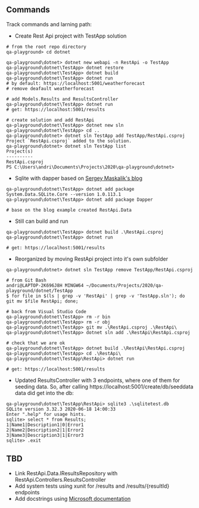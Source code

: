 ## Commands
Track commands and larning path:
* Create Rest Api project with TestApp solution
```
# from the root repo directory
qa-playground> cd dotnet

qa-playground\dotnet> dotnet new webapi -n RestApi -o TestApp
qa-playground\dotnet\TestApp> dotnet restore
qa-playground\dotnet\TestApp> dotnet build
qa-playground\dotnet\TestApp> dotnet run
# by default: https://localhost:5001/weatherforecast
# remove deafault weatherforecast

# add Models.Results and ResultsController
qa-playground\dotnet\TestApp> dotnet run
# get: https://localhost:5001/results

# create solution and add RestApi
qa-playground\dotnet\TestApp> dotnet new sln
qa-playground\dotnet\TestApp> cd ..
qa-playground\dotnet> dotnet sln TestApp add TestApp/RestApi.csproj
Project `RestApi.csproj` added to the solution.
qa-playground\dotnet> dotnet sln TestApp list
Project(s)
----------
RestApi.csproj
PS C:\Users\andri\Documents\Projects\2020\qa-playground\dotnet> 
```
* Sqlite with dapper based on [Sergey Maskalik's blog](https://blog.maskalik.com/asp-net/sqlite-simple-database-with-dapper/)
```
qa-playground\dotnet\TestApp> dotnet add package System.Data.SQLite.Core --version 1.0.113.1
qa-playground\dotnet\TestApp> dotnet add package Dapper

# base on the blog example created RestApi.Data
```
* Still can build and run
```
qa-playground\dotnet\TestApp> dotnet build .\RestApi.csproj
qa-playground\dotnet\TestApp> dotnet run

# get: https://localhost:5001/results
```
* Reorganized by moving RestApi project into it's own subfolder
```
qa-playground\dotnet> dotnet sln TestApp remove TestApp/RestApi.csproj

# from Git Bash
andri@LAPTOP-2K696J8H MINGW64 ~/Documents/Projects/2020/qa-playground/dotnet/TestApp
$ for file in $(ls | grep -v 'RestApi' | grep -v 'TestApp.sln'); do git mv $file RestApi; done;

# back from Visual Studio Code
qa-playground\dotnet\TestApp> rm -r bin
qa-playground\dotnet\TestApp> rm -r obj
qa-playground\dotnet\TestApp> git mv .\RestApi.csproj .\RestApi\
qa-playground\dotnet\TestApp> dotnet sln add .\RestApi\RestApi.csproj

# check that we are ok
qa-playground\dotnet\TestApp> dotnet build .\RestApi\RestApi.csproj
qa-playground\dotnet\TestApp> cd .\RestApi\
qa-playground\dotnet\TestApp\RestApi> dotnet run

# get: https://localhost:5001/results
```
* Updated ResultsController with 3 endpoints, where one of them for seeding data. So, after calling https://localhost:5001/create/db/seeddata  data did get into the db:
```
qa-playground\dotnet\TestApp\RestApi> sqlite3 .\sqlitetest.db
SQLite version 3.32.3 2020-06-18 14:00:33
Enter ".help" for usage hints.
sqlite> select * from Results;
1|Name1|Description1|0|Error1
2|Name2|Description2|1|Error2
3|Name3|Description3|1|Error3
sqlite> .exit
```

## TBD
* Link RestApi.Data.IResultsRepository with RestApi.Controllers.ResultsController
* Add system tests using xunit for /results and /results/{resultId} endpoints
* Add docstrings using [Microsoft documentation](https://docs.microsoft.com/en-us/dotnet/csharp/language-reference/language-specification/documentation-comments)